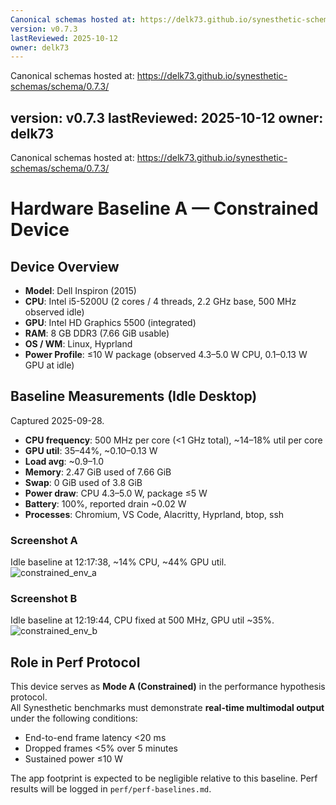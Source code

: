 ```yaml
---
Canonical schemas hosted at: https://delk73.github.io/synesthetic-schemas/schema/0.7.3/
version: v0.7.3
lastReviewed: 2025-10-12
owner: delk73
---
```

Canonical schemas hosted at: https://delk73.github.io/synesthetic-schemas/schema/0.7.3/

version: v0.7.3
lastReviewed: 2025-10-12
owner: delk73
---
Canonical schemas hosted at: https://delk73.github.io/synesthetic-schemas/schema/0.7.3/

# Hardware Baseline A — Constrained Device

## Device Overview
- **Model**: Dell Inspiron (2015)
- **CPU**: Intel i5-5200U (2 cores / 4 threads, 2.2 GHz base, 500 MHz observed idle)
- **GPU**: Intel HD Graphics 5500 (integrated)
- **RAM**: 8 GB DDR3 (7.66 GiB usable)
- **OS / WM**: Linux, Hyprland
- **Power Profile**: ≤10 W package (observed 4.3–5.0 W CPU, 0.1–0.13 W GPU at idle)

## Baseline Measurements (Idle Desktop)
Captured 2025-09-28.

- **CPU frequency**: 500 MHz per core (<1 GHz total), ~14–18% util per core
- **GPU util**: 35–44%, ~0.10–0.13 W
- **Load avg**: ~0.9–1.0
- **Memory**: 2.47 GiB used of 7.66 GiB
- **Swap**: 0 GiB used of 3.8 GiB
- **Power draw**: CPU 4.3–5.0 W, package ≤5 W
- **Battery**: 100%, reported drain ~0.02 W
- **Processes**: Chromium, VS Code, Alacritty, Hyprland, btop, ssh

### Screenshot A
Idle baseline at 12:17:38, ~14% CPU, ~44% GPU util.  
![constrained_env_a](constrained_env_a.png)

### Screenshot B
Idle baseline at 12:19:44, CPU fixed at 500 MHz, GPU util ~35%.  
![constrained_env_b](constrained_env_b.png)

## Role in Perf Protocol
This device serves as **Mode A (Constrained)** in the performance hypothesis protocol.  
All Synesthetic benchmarks must demonstrate **real-time multimodal output** under the following conditions:
- End-to-end frame latency <20 ms
- Dropped frames <5% over 5 minutes
- Sustained power ≤10 W

The app footprint is expected to be negligible relative to this baseline. Perf results will be logged in `perf/perf-baselines.md`.
